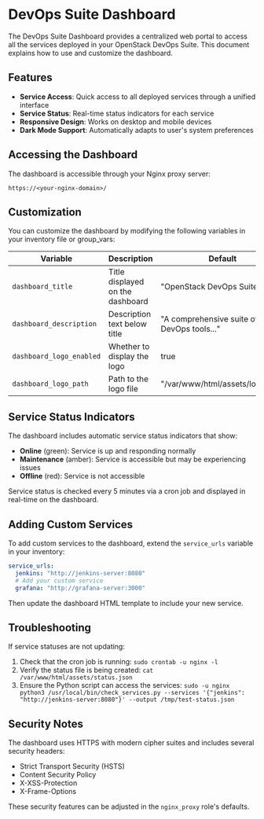 # DevOps Suite Dashboard

The DevOps Suite Dashboard provides a centralized web portal to access all the services deployed in your OpenStack DevOps Suite. This document explains how to use and customize the dashboard.

## Features

- **Service Access**: Quick access to all deployed services through a unified interface
- **Service Status**: Real-time status indicators for each service
- **Responsive Design**: Works on desktop and mobile devices
- **Dark Mode Support**: Automatically adapts to user's system preferences

## Accessing the Dashboard

The dashboard is accessible through your Nginx proxy server:

```
https://<your-nginx-domain>/
```

## Customization

You can customize the dashboard by modifying the following variables in your inventory file or group_vars:

| Variable | Description | Default |
|----------|-------------|---------|
| `dashboard_title` | Title displayed on the dashboard | "OpenStack DevOps Suite" |
| `dashboard_description` | Description text below title | "A comprehensive suite of DevOps tools..." |
| `dashboard_logo_enabled` | Whether to display the logo | true |
| `dashboard_logo_path` | Path to the logo file | "/var/www/html/assets/logo.svg" |

## Service Status Indicators

The dashboard includes automatic service status indicators that show:

- **Online** (green): Service is up and responding normally
- **Maintenance** (amber): Service is accessible but may be experiencing issues
- **Offline** (red): Service is not accessible

Service status is checked every 5 minutes via a cron job and displayed in real-time on the dashboard.

## Adding Custom Services

To add custom services to the dashboard, extend the `service_urls` variable in your inventory:

```yaml
service_urls:
  jenkins: "http://jenkins-server:8080"
  # Add your custom service
  grafana: "http://grafana-server:3000"
```

Then update the dashboard HTML template to include your new service.

## Troubleshooting

If service statuses are not updating:

1. Check that the cron job is running: `sudo crontab -u nginx -l`
2. Verify the status file is being created: `cat /var/www/html/assets/status.json`
3. Ensure the Python script can access the services: `sudo -u nginx python3 /usr/local/bin/check_services.py --services '{"jenkins": "http://jenkins-server:8080"}' --output /tmp/test-status.json`

## Security Notes

The dashboard uses HTTPS with modern cipher suites and includes several security headers:
- Strict Transport Security (HSTS)
- Content Security Policy
- X-XSS-Protection
- X-Frame-Options

These security features can be adjusted in the `nginx_proxy` role's defaults.
